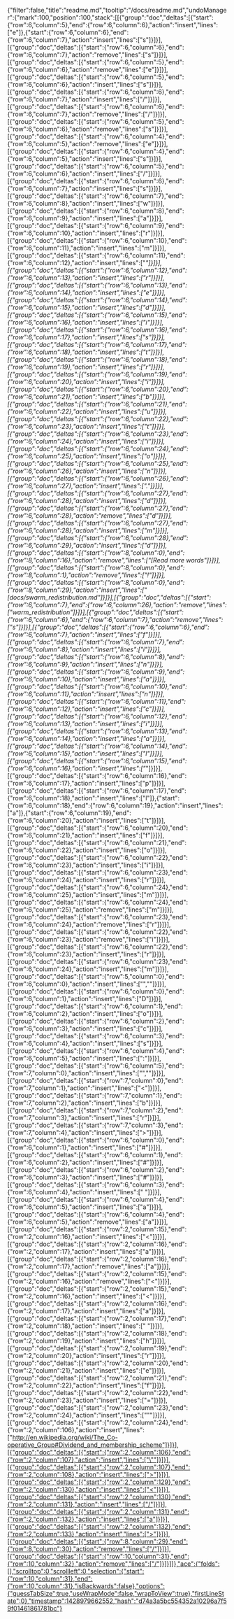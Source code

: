 {"filter":false,"title":"readme.md","tooltip":"/docs/readme.md","undoManager":{"mark":100,"position":100,"stack":[[{"group":"doc","deltas":[{"start":{"row":6,"column":5},"end":{"row":6,"column":6},"action":"insert","lines":["e"]},{"start":{"row":6,"column":6},"end":{"row":6,"column":7},"action":"insert","lines":["s"]}]}],[{"group":"doc","deltas":[{"start":{"row":6,"column":6},"end":{"row":6,"column":7},"action":"remove","lines":["s"]}]}],[{"group":"doc","deltas":[{"start":{"row":6,"column":5},"end":{"row":6,"column":6},"action":"remove","lines":["e"]}]}],[{"group":"doc","deltas":[{"start":{"row":6,"column":5},"end":{"row":6,"column":6},"action":"insert","lines":["s"]}]}],[{"group":"doc","deltas":[{"start":{"row":6,"column":6},"end":{"row":6,"column":7},"action":"insert","lines":["/"]}]}],[{"group":"doc","deltas":[{"start":{"row":6,"column":6},"end":{"row":6,"column":7},"action":"remove","lines":["/"]}]}],[{"group":"doc","deltas":[{"start":{"row":6,"column":5},"end":{"row":6,"column":6},"action":"remove","lines":["s"]}]}],[{"group":"doc","deltas":[{"start":{"row":6,"column":4},"end":{"row":6,"column":5},"action":"remove","lines":["e"]}]}],[{"group":"doc","deltas":[{"start":{"row":6,"column":4},"end":{"row":6,"column":5},"action":"insert","lines":["s"]}]}],[{"group":"doc","deltas":[{"start":{"row":6,"column":5},"end":{"row":6,"column":6},"action":"insert","lines":["/"]}]}],[{"group":"doc","deltas":[{"start":{"row":6,"column":6},"end":{"row":6,"column":7},"action":"insert","lines":["s"]}]}],[{"group":"doc","deltas":[{"start":{"row":6,"column":7},"end":{"row":6,"column":8},"action":"insert","lines":["w"]}]}],[{"group":"doc","deltas":[{"start":{"row":6,"column":8},"end":{"row":6,"column":9},"action":"insert","lines":["a"]}]}],[{"group":"doc","deltas":[{"start":{"row":6,"column":9},"end":{"row":6,"column":10},"action":"insert","lines":["r"]}]}],[{"group":"doc","deltas":[{"start":{"row":6,"column":10},"end":{"row":6,"column":11},"action":"insert","lines":["m"]}]}],[{"group":"doc","deltas":[{"start":{"row":6,"column":11},"end":{"row":6,"column":12},"action":"insert","lines":["_"]}]}],[{"group":"doc","deltas":[{"start":{"row":6,"column":12},"end":{"row":6,"column":13},"action":"insert","lines":["r"]}]}],[{"group":"doc","deltas":[{"start":{"row":6,"column":13},"end":{"row":6,"column":14},"action":"insert","lines":["e"]}]}],[{"group":"doc","deltas":[{"start":{"row":6,"column":14},"end":{"row":6,"column":15},"action":"insert","lines":["d"]}]}],[{"group":"doc","deltas":[{"start":{"row":6,"column":15},"end":{"row":6,"column":16},"action":"insert","lines":["i"]}]}],[{"group":"doc","deltas":[{"start":{"row":6,"column":16},"end":{"row":6,"column":17},"action":"insert","lines":["s"]}]}],[{"group":"doc","deltas":[{"start":{"row":6,"column":17},"end":{"row":6,"column":18},"action":"insert","lines":["t"]}]}],[{"group":"doc","deltas":[{"start":{"row":6,"column":18},"end":{"row":6,"column":19},"action":"insert","lines":["r"]}]}],[{"group":"doc","deltas":[{"start":{"row":6,"column":19},"end":{"row":6,"column":20},"action":"insert","lines":["i"]}]}],[{"group":"doc","deltas":[{"start":{"row":6,"column":20},"end":{"row":6,"column":21},"action":"insert","lines":["b"]}]}],[{"group":"doc","deltas":[{"start":{"row":6,"column":21},"end":{"row":6,"column":22},"action":"insert","lines":["u"]}]}],[{"group":"doc","deltas":[{"start":{"row":6,"column":22},"end":{"row":6,"column":23},"action":"insert","lines":["t"]}]}],[{"group":"doc","deltas":[{"start":{"row":6,"column":23},"end":{"row":6,"column":24},"action":"insert","lines":["i"]}]}],[{"group":"doc","deltas":[{"start":{"row":6,"column":24},"end":{"row":6,"column":25},"action":"insert","lines":["o"]}]}],[{"group":"doc","deltas":[{"start":{"row":6,"column":25},"end":{"row":6,"column":26},"action":"insert","lines":["n"]}]}],[{"group":"doc","deltas":[{"start":{"row":6,"column":26},"end":{"row":6,"column":27},"action":"insert","lines":["."]}]}],[{"group":"doc","deltas":[{"start":{"row":6,"column":27},"end":{"row":6,"column":28},"action":"insert","lines":["d"]}]}],[{"group":"doc","deltas":[{"start":{"row":6,"column":27},"end":{"row":6,"column":28},"action":"remove","lines":["d"]}]}],[{"group":"doc","deltas":[{"start":{"row":6,"column":27},"end":{"row":6,"column":28},"action":"insert","lines":["m"]}]}],[{"group":"doc","deltas":[{"start":{"row":6,"column":28},"end":{"row":6,"column":29},"action":"insert","lines":["d"]}]}],[{"group":"doc","deltas":[{"start":{"row":8,"column":0},"end":{"row":8,"column":16},"action":"remove","lines":["[Read more words"]}]}],[{"group":"doc","deltas":[{"start":{"row":8,"column":0},"end":{"row":8,"column":1},"action":"remove","lines":["!"]}]}],[{"group":"doc","deltas":[{"start":{"row":8,"column":0},"end":{"row":8,"column":29},"action":"insert","lines":["[docs/swarm_redistribution.md"]}]}],[{"group":"doc","deltas":[{"start":{"row":6,"column":7},"end":{"row":6,"column":26},"action":"remove","lines":["warm_redistribution"]}]}],[{"group":"doc","deltas":[{"start":{"row":6,"column":6},"end":{"row":6,"column":7},"action":"remove","lines":["s"]}]}],[{"group":"doc","deltas":[{"start":{"row":6,"column":6},"end":{"row":6,"column":7},"action":"insert","lines":["f"]}]}],[{"group":"doc","deltas":[{"start":{"row":6,"column":7},"end":{"row":6,"column":8},"action":"insert","lines":["i"]}]}],[{"group":"doc","deltas":[{"start":{"row":6,"column":8},"end":{"row":6,"column":9},"action":"insert","lines":["n"]}]}],[{"group":"doc","deltas":[{"start":{"row":6,"column":9},"end":{"row":6,"column":10},"action":"insert","lines":["a"]}]}],[{"group":"doc","deltas":[{"start":{"row":6,"column":10},"end":{"row":6,"column":11},"action":"insert","lines":["n"]}]}],[{"group":"doc","deltas":[{"start":{"row":6,"column":11},"end":{"row":6,"column":12},"action":"insert","lines":["c"]}]}],[{"group":"doc","deltas":[{"start":{"row":6,"column":12},"end":{"row":6,"column":13},"action":"insert","lines":["i"]}]}],[{"group":"doc","deltas":[{"start":{"row":6,"column":13},"end":{"row":6,"column":14},"action":"insert","lines":["a"]}]}],[{"group":"doc","deltas":[{"start":{"row":6,"column":14},"end":{"row":6,"column":15},"action":"insert","lines":["l"]}]}],[{"group":"doc","deltas":[{"start":{"row":6,"column":15},"end":{"row":6,"column":16},"action":"insert","lines":["_"]}]}],[{"group":"doc","deltas":[{"start":{"row":6,"column":16},"end":{"row":6,"column":17},"action":"insert","lines":["p"]}]}],[{"group":"doc","deltas":[{"start":{"row":6,"column":17},"end":{"row":6,"column":18},"action":"insert","lines":["l"]},{"start":{"row":6,"column":18},"end":{"row":6,"column":19},"action":"insert","lines":["a"]},{"start":{"row":6,"column":19},"end":{"row":6,"column":20},"action":"insert","lines":["t"]}]}],[{"group":"doc","deltas":[{"start":{"row":6,"column":20},"end":{"row":6,"column":21},"action":"insert","lines":["f"]}]}],[{"group":"doc","deltas":[{"start":{"row":6,"column":21},"end":{"row":6,"column":22},"action":"insert","lines":["o"]}]}],[{"group":"doc","deltas":[{"start":{"row":6,"column":22},"end":{"row":6,"column":23},"action":"insert","lines":["i"]}]}],[{"group":"doc","deltas":[{"start":{"row":6,"column":23},"end":{"row":6,"column":24},"action":"insert","lines":["r"]}]}],[{"group":"doc","deltas":[{"start":{"row":6,"column":24},"end":{"row":6,"column":25},"action":"insert","lines":["m"]}]}],[{"group":"doc","deltas":[{"start":{"row":6,"column":24},"end":{"row":6,"column":25},"action":"remove","lines":["m"]}]}],[{"group":"doc","deltas":[{"start":{"row":6,"column":23},"end":{"row":6,"column":24},"action":"remove","lines":["r"]}]}],[{"group":"doc","deltas":[{"start":{"row":6,"column":22},"end":{"row":6,"column":23},"action":"remove","lines":["i"]}]}],[{"group":"doc","deltas":[{"start":{"row":6,"column":22},"end":{"row":6,"column":23},"action":"insert","lines":["r"]}]}],[{"group":"doc","deltas":[{"start":{"row":6,"column":23},"end":{"row":6,"column":24},"action":"insert","lines":["m"]}]}],[{"group":"doc","deltas":[{"start":{"row":5,"column":0},"end":{"row":6,"column":0},"action":"insert","lines":["",""]}]}],[{"group":"doc","deltas":[{"start":{"row":6,"column":0},"end":{"row":6,"column":1},"action":"insert","lines":["D"]}]}],[{"group":"doc","deltas":[{"start":{"row":6,"column":1},"end":{"row":6,"column":2},"action":"insert","lines":["o"]}]}],[{"group":"doc","deltas":[{"start":{"row":6,"column":2},"end":{"row":6,"column":3},"action":"insert","lines":["c"]}]}],[{"group":"doc","deltas":[{"start":{"row":6,"column":3},"end":{"row":6,"column":4},"action":"insert","lines":["s"]}]}],[{"group":"doc","deltas":[{"start":{"row":6,"column":4},"end":{"row":6,"column":5},"action":"insert","lines":[":"]}]}],[{"group":"doc","deltas":[{"start":{"row":6,"column":5},"end":{"row":7,"column":0},"action":"insert","lines":["",""]}]}],[{"group":"doc","deltas":[{"start":{"row":7,"column":0},"end":{"row":7,"column":1},"action":"insert","lines":["<"]}]}],[{"group":"doc","deltas":[{"start":{"row":7,"column":1},"end":{"row":7,"column":2},"action":"insert","lines":["b"]}]}],[{"group":"doc","deltas":[{"start":{"row":7,"column":2},"end":{"row":7,"column":3},"action":"insert","lines":["r"]}]}],[{"group":"doc","deltas":[{"start":{"row":7,"column":3},"end":{"row":7,"column":4},"action":"insert","lines":[">"]}]}],[{"group":"doc","deltas":[{"start":{"row":6,"column":0},"end":{"row":6,"column":1},"action":"insert","lines":["#"]}]}],[{"group":"doc","deltas":[{"start":{"row":6,"column":1},"end":{"row":6,"column":2},"action":"insert","lines":["#"]}]}],[{"group":"doc","deltas":[{"start":{"row":6,"column":2},"end":{"row":6,"column":3},"action":"insert","lines":["#"]}]}],[{"group":"doc","deltas":[{"start":{"row":6,"column":3},"end":{"row":6,"column":4},"action":"insert","lines":[" "]}]}],[{"group":"doc","deltas":[{"start":{"row":6,"column":4},"end":{"row":6,"column":5},"action":"insert","lines":["a"]}]}],[{"group":"doc","deltas":[{"start":{"row":6,"column":4},"end":{"row":6,"column":5},"action":"remove","lines":["a"]}]}],[{"group":"doc","deltas":[{"start":{"row":2,"column":15},"end":{"row":2,"column":16},"action":"insert","lines":["<"]}]}],[{"group":"doc","deltas":[{"start":{"row":2,"column":16},"end":{"row":2,"column":17},"action":"insert","lines":["a"]}]}],[{"group":"doc","deltas":[{"start":{"row":2,"column":16},"end":{"row":2,"column":17},"action":"remove","lines":["a"]}]}],[{"group":"doc","deltas":[{"start":{"row":2,"column":15},"end":{"row":2,"column":16},"action":"remove","lines":["<"]}]}],[{"group":"doc","deltas":[{"start":{"row":2,"column":15},"end":{"row":2,"column":16},"action":"insert","lines":["<"]}]}],[{"group":"doc","deltas":[{"start":{"row":2,"column":16},"end":{"row":2,"column":17},"action":"insert","lines":["a"]}]}],[{"group":"doc","deltas":[{"start":{"row":2,"column":17},"end":{"row":2,"column":18},"action":"insert","lines":[" "]}]}],[{"group":"doc","deltas":[{"start":{"row":2,"column":18},"end":{"row":2,"column":19},"action":"insert","lines":["h"]}]}],[{"group":"doc","deltas":[{"start":{"row":2,"column":19},"end":{"row":2,"column":20},"action":"insert","lines":["r"]}]}],[{"group":"doc","deltas":[{"start":{"row":2,"column":20},"end":{"row":2,"column":21},"action":"insert","lines":["e"]}]}],[{"group":"doc","deltas":[{"start":{"row":2,"column":21},"end":{"row":2,"column":22},"action":"insert","lines":["f"]}]}],[{"group":"doc","deltas":[{"start":{"row":2,"column":22},"end":{"row":2,"column":23},"action":"insert","lines":["="]}]}],[{"group":"doc","deltas":[{"start":{"row":2,"column":23},"end":{"row":2,"column":24},"action":"insert","lines":["\""]}]}],[{"group":"doc","deltas":[{"start":{"row":2,"column":24},"end":{"row":2,"column":106},"action":"insert","lines":["http://en.wikipedia.org/wiki/The_Co-operative_Group#Dividend_and_membership_scheme"]}]}],[{"group":"doc","deltas":[{"start":{"row":2,"column":106},"end":{"row":2,"column":107},"action":"insert","lines":["\""]}]}],[{"group":"doc","deltas":[{"start":{"row":2,"column":107},"end":{"row":2,"column":108},"action":"insert","lines":[">"]}]}],[{"group":"doc","deltas":[{"start":{"row":2,"column":129},"end":{"row":2,"column":130},"action":"insert","lines":["<"]}]}],[{"group":"doc","deltas":[{"start":{"row":2,"column":130},"end":{"row":2,"column":131},"action":"insert","lines":["/"]}]}],[{"group":"doc","deltas":[{"start":{"row":2,"column":131},"end":{"row":2,"column":132},"action":"insert","lines":["a"]}]}],[{"group":"doc","deltas":[{"start":{"row":2,"column":132},"end":{"row":2,"column":133},"action":"insert","lines":[">"]}]}],[{"group":"doc","deltas":[{"start":{"row":8,"column":29},"end":{"row":8,"column":30},"action":"remove","lines":["/"]}]}],[{"group":"doc","deltas":[{"start":{"row":10,"column":31},"end":{"row":10,"column":32},"action":"remove","lines":["/"]}]}]]},"ace":{"folds":[],"scrolltop":0,"scrollleft":0,"selection":{"start":{"row":10,"column":31},"end":{"row":10,"column":31},"isBackwards":false},"options":{"guessTabSize":true,"useWrapMode":false,"wrapToView":true},"firstLineState":0},"timestamp":1428979662552,"hash":"d74a3a5bc554352a10296a7f59f01461861781bc"}